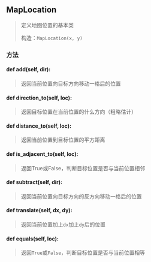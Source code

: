 ## MapLocation

> 定义地图位置的基本类
> 
> 构造：`MapLocation(x, y)`

### 方法

#### def add(self, dir):

> 返回当前位置向目标方向移动一格后的位置

#### def direction_to(self, loc):

> 返回目标位置在当前位置的什么方向（粗略估计）

#### def distance_to(self, loc):

> 返回当前位置到目标位置的平方距离

#### def is_adjacent_to(self, loc):

> 返回True或False，判断目标位置是否与当前位置相邻

#### def subtract(self, dir):

> 返回当前位置向目标方向的反方向移动一格后的位置

#### def translate(self, dx, dy):

> 返回当前位置加上`dx`加上`dy`后的位置

#### def equals(self, loc):

> 返回`True`或`False`，判断目标位置是否与当前位置相等
